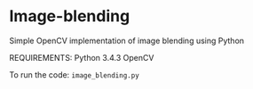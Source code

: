 # Image-blending
Simple OpenCV implementation of image blending using Python

REQUIREMENTS:
Python 3.4.3
OpenCV 

To run the code:
<code>image_blending.py</code>
